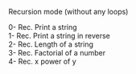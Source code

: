 Recursion mode (without any loops)

0- Rec. Print a string</br>
1- Rec. Print a string in reverse</br>
2- Rec. Length of a string</br>
3- Rec. Factorial of a number</br>
4- Rec. x power of y</br>
